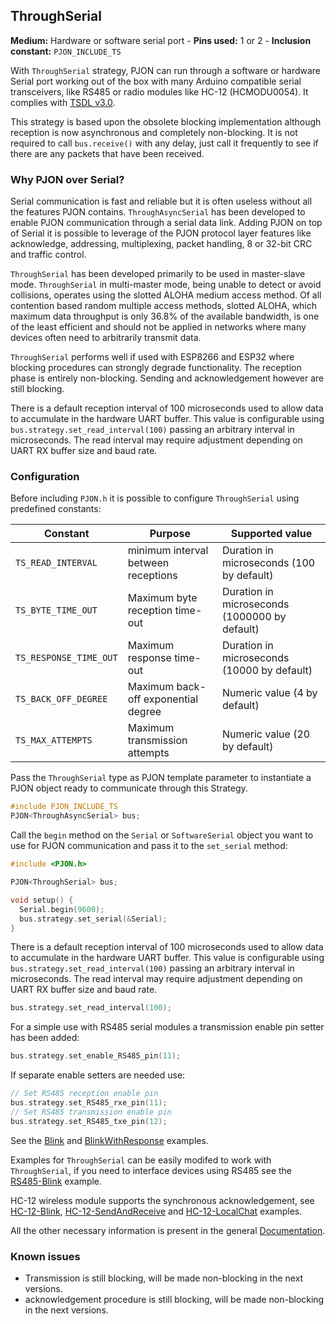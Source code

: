 ## ThroughSerial

**Medium:** Hardware or software serial port -
**Pins used:** 1 or 2 -
**Inclusion constant:** `PJON_INCLUDE_TS`

With `ThroughSerial` strategy, PJON can run through a software or hardware Serial port working out of the box with many Arduino compatible serial transceivers, like RS485 or radio modules like HC-12 (HCMODU0054). It complies with [TSDL v3.0](/src/strategies/ThroughSerial/specification/TSDL-specification-v3.0.md).  

This strategy is based upon the obsolete blocking implementation although reception is now asynchronous and completely non-blocking. It is not required to call `bus.receive()` with any delay, just call it frequently to see if there are any packets that have been received.

### Why PJON over Serial?
Serial communication is fast and reliable but it is often useless without all the features PJON contains. `ThroughAsyncSerial` has been developed to enable PJON communication through a serial data link. Adding PJON on top of Serial it is possible to leverage of the PJON protocol layer features like acknowledge, addressing, multiplexing, packet handling, 8 or 32-bit CRC and traffic control.  

`ThroughSerial` has been developed primarily to be used in master-slave mode. `ThroughSerial` in multi-master mode, being unable to detect or avoid collisions, operates using the slotted ALOHA medium access method. Of all contention based random multiple access methods, slotted ALOHA, which maximum data throughput is only 36.8% of the available bandwidth, is one of the least efficient and should not be applied in networks where many devices often need to arbitrarily transmit data.

`ThroughSerial` performs well if used with ESP8266 and ESP32 where blocking procedures can strongly degrade functionality. The reception phase is entirely non-blocking. Sending and acknowledgement however are still blocking.

There is a default reception interval of 100 microseconds used to allow data to accumulate in the hardware UART buffer. This value is configurable using `bus.strategy.set_read_interval(100)` passing an arbitrary interval in microseconds. The read interval may require adjustment depending on UART RX buffer size and baud rate.  

### Configuration
Before including `PJON.h` it is possible to configure `ThroughSerial` using predefined constants:

| Constant                | Purpose                             | Supported value                            |
| ----------------------- |------------------------------------ | ------------------------------------------ |
| `TS_READ_INTERVAL`      | minimum interval between receptions | Duration in microseconds (100 by default)  |
| `TS_BYTE_TIME_OUT`      | Maximum byte reception time-out     | Duration in microseconds (1000000 by default) |
| `TS_RESPONSE_TIME_OUT`  | Maximum response time-out           | Duration in microseconds (10000 by default) |
| `TS_BACK_OFF_DEGREE`    | Maximum back-off exponential degree | Numeric value (4 by default)               |
| `TS_MAX_ATTEMPTS`       | Maximum transmission attempts       | Numeric value (20 by default)              |

Pass the `ThroughSerial` type as PJON template parameter to instantiate a PJON object ready to communicate through this Strategy.
```cpp  
#include PJON_INCLUDE_TS
PJON<ThroughAsyncSerial> bus;
```
Call the `begin` method on the `Serial` or `SoftwareSerial`  object you want to use for PJON communication and pass it to the `set_serial` method:
```cpp  
#include <PJON.h>

PJON<ThroughSerial> bus;

void setup() {
  Serial.begin(9600);
  bus.strategy.set_serial(&Serial);
}
```
There is a default reception interval of 100 microseconds used to allow data to accumulate in the hardware UART buffer. This value is configurable using `bus.strategy.set_read_interval(100)` passing an arbitrary interval in microseconds. The read interval may require adjustment depending on UART RX buffer size and baud rate.
```cpp
bus.strategy.set_read_interval(100);
```
For a simple use with RS485 serial modules a transmission enable pin setter has been added:
```cpp  
bus.strategy.set_enable_RS485_pin(11);
```
If separate enable setters are needed use:
```cpp  
// Set RS485 reception enable pin
bus.strategy.set_RS485_rxe_pin(11);
// Set RS485 transmission enable pin
bus.strategy.set_RS485_txe_pin(12);
```
See the [Blink](../../../examples/ARDUINO/Local/ThroughSerial/Blink) and [BlinkWithResponse](https://github.com/gioblu/PJON/tree/master/examples/ARDUINO/Local/ThroughSerial/BlinkWithResponse) examples.

Examples for `ThroughSerial` can be easily modifed to work with `ThroughSerial`, if you need to interface devices using RS485 see the [RS485-Blink](../../../examples/ARDUINO/Local/ThroughSerial/RS485-Blink) example.

HC-12 wireless module supports the synchronous acknowledgement, see [HC-12-Blink](../../../examples/ARDUINO/Local/ThroughSerial/HC-12-Blink), [HC-12-SendAndReceive](../../../examples/ARDUINO/Local/ThroughSerial/HC-12-SendAndReceive) and [HC-12-LocalChat](../../../examples/ARDUINO/Local/ThroughSerial/HC-12-LocalChat) examples.

All the other necessary information is present in the general [Documentation](/documentation).

### Known issues
- Transmission is still blocking, will be made non-blocking in the next versions.
- acknowledgement procedure is still blocking, will be made non-blocking in the next versions.
